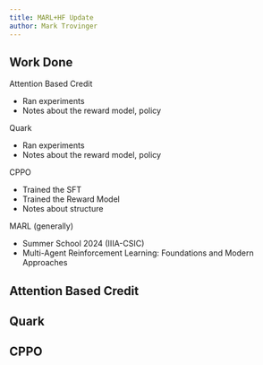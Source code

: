 ```yaml
---
title: MARL+HF Update
author: Mark Trovinger
---
```


Work Done
---
Attention Based Credit
- Ran experiments
- Notes about the reward model, policy

Quark
- Ran experiments
- Notes about the reward model, policy

CPPO
- Trained the SFT
- Trained the Reward Model
- Notes about structure

MARL (generally)
- Summer School 2024 (IIIA-CSIC)
- Multi-Agent Reinforcement Learning:
Foundations and Modern Approaches 
<!-- end_slide -->

Attention Based Credit
---
<!-- end_slide -->

Quark
---

<!-- end_slide -->

CPPO
---

<!-- end_slide -->
